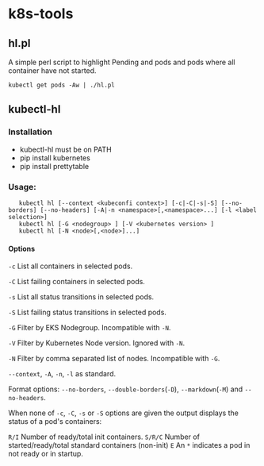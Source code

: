 # k8s-tools


## hl.pl

A simple perl script to highlight Pending and pods and pods where all container have not started.
```
kubectl get pods -Aw | ./hl.pl
```

## kubectl-hl

### Installation

* kubectl-hl must be on PATH
* pip install kubernetes
* pip install prettytable

### Usage:
```
   kubectl hl [--context <kubeconfi context>] [-c|-C|-s|-S] [--no-borders] [--no-headers] [-A|-n <namespace>[,<namespace>...] [-l <label selection>]
   kubectl hl [-G <nodegroup> ] [-V <kubernetes version> ] 
   kubectl hl [-N <node>[,<node>]...] 
```
#### Options

`-c`  List all containers in selected pods.

`-C`  List failing containers in selected pods.

`-s`  List all status transitions in selected pods.

`-S`  List failing status transitions in selected pods.

`-G`  Filter by EKS Nodegroup. Incompatible with `-N`.

`-V`  Filter by Kubernetes Node version. Ignored with `-N`.

`-N`  Filter by comma separated list of nodes. Incompatible with `-G`.

`--context`, `-A`, `-n`, `-l` as standard.

Format options: `--no-borders`, `--double-borders`(`-D`), `--markdown`(`-M`) and `--no-headers`.

When none of `-c`, `-C`, `-s` or `-S` options are given the output displays the
status of a pod's containers: 

`R/I`    Number of ready/total init containers.
`S/R/C`  Number of started/ready/total standard containers (non-init)
`E`      An `*` indicates a pod in not ready or in startup. 

